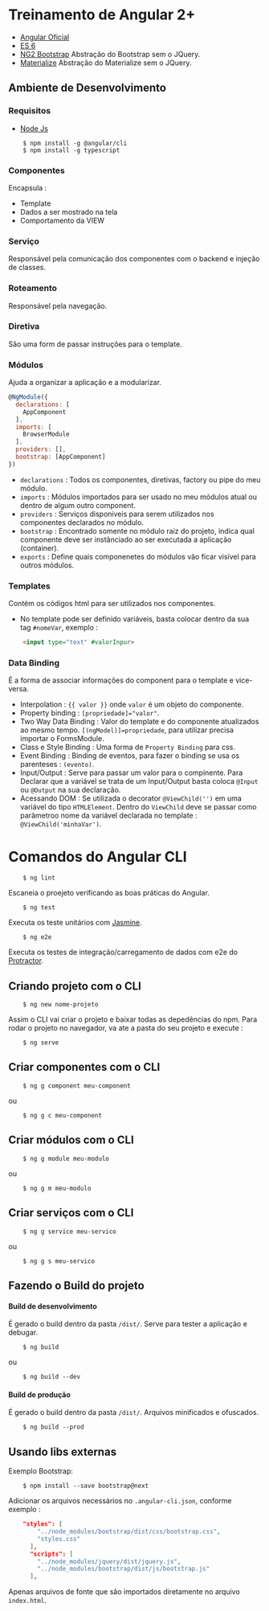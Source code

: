 # Treinamento de Angular 2+
* [Angular Oficial][angular]
* [ES 6][es6]
* [NG2 Bootstrap][ng2Bootstrao] Abstração do Bootstrap sem o JQuery.
* [Materialize][material] Abstração do Materialize sem o JQuery.
## Ambiente de Desenvolvimento
### Requisitos
* [Node Js][node]

``` shell
    $ npm install -g @angular/cli
    $ npm install -g typescript
```
### Componentes
Encapsula : 
* Template
* Dados a ser mostrado na tela
* Comportamento da VIEW

### Serviço
Responsável pela comunicação dos componentes com o backend e injeção de classes.

### Roteamento
Responsável pela navegação.

### Diretiva
São uma form de passar instruções para o template.

### Módulos
Ajuda a organizar a aplicação e a modularizar.

``` js
@NgModule({
  declarations: [
    AppComponent
  ],
  imports: [
    BrowserModule
  ],
  providers: [],
  bootstrap: [AppComponent]
})
```
* `declarations` : Todos os componentes, diretivas, factory ou pipe do meu módulo.
* `imports` : Módulos importados para ser usado no meu módulos atual ou dentro de algum outro component.
* `providers` : Serviços disponiveis para serem utilizados nos componentes declarados no módulo.
* `bootstrap` : Encontrado somente no módulo raiz do projeto, indica qual componente deve ser instânciado ao ser executada a aplicação (container).
* `exports` : Define quais componenetes do módulos vão ficar visível para outros módulos.

### Templates 
Contém os códigos html para ser utilizados nos componentes.
* No template pode ser definido variáveis, basta colocar dentro da sua tag `#nomeVar`, exemplo :
```html
    <input type="text" #valorInpur>
```

### Data Binding 
É a forma de associar informações do component para o template e vice-versa.
* Interpolation : `{{ valor }}` onde `valor` é um objeto do componente.
* Property binding : `[propriedade]="valor"`.
* Two Way Data Binding : Valor do template e do componente atualizados ao mesmo tempo. `[(ngModel)]=propriedade`, para utilizar precisa importar o FormsModule.
* Class e Style Binding : Uma forma de `Property Binding` para css.
* Event Binding : Binding de eventos, para fazer o binding se usa os parenteses : `(evento)`.
* Input/Output : Serve para passar um valor para o compinente. Para Declarar que a variável se trata de um Input/Output basta coloca `@Input` ou `@Output` na sua declaração.
* Acessando DOM : Se utilizada o decorator `@ViewChild('')` em uma variável do tipo `HTMLElement`. Dentro do `ViewChild` deve se passar como parâmetroo nome da variável declarada no template : `@ViewChild('minhaVar')`.

# Comandos do Angular CLI

```shel
    $ ng lint
```
Escaneia o proejeto verificando as boas práticas do Angular.


```shel
    $ ng test
```
Executa os teste unitários com [Jasmine][jasmine].

```shel
    $ ng e2e
```
Executa os testes de integração/carregamento de dados com e2e do [Protractor][protractor].

## Criando projeto com o CLI

```shell
    $ ng new nome-projeto
```
Assim o CLI vai criar o projeto e baixar todas as depedências do npm.
Para rodar o projeto no navegador, va ate a pasta do seu projeto e execute :

```shell
    $ ng serve
```

## Criar componentes com o CLI

``` Shell
    $ ng g component meu-component
```

ou

``` Shell
    $ ng g c meu-component
```
## Criar módulos com o CLI

``` Shell
    $ ng g module meu-modulo
```

ou

``` Shell
    $ ng g m meu-modulo
```

## Criar serviços com o CLI

``` Shell
    $ ng g service meu-servico
```

ou

``` Shell
    $ ng g s meu-servico
```

## Fazendo o Build do projeto

#### Build de desenvolvimento
É gerado o build dentro da pasta `/dist/`.
Serve para tester a aplicação e debugar.
```shell
    $ ng build
```
ou 
```shell
    $ ng build --dev
```

#### Build de produção
É gerado o build dentro da pasta `/dist/`.
Arquivos minificados e ofuscados.
```shell
    $ ng build --prod
```

## Usando libs externas

Exemplo Bootstrap:

```shel
    $ npm install --save bootstrap@next
```
Adicionar os arquivos necessários no `.angular-cli.json`, conforme exemplo :
```JSON
    "styles": [
        "../node_modules/bootstrap/dist/css/bootstrap.css",
        "styles.css"
      ],
      "scripts": [
        "../node_modules/jquery/dist/jquery.js",
        "../node_modules/bootstrap/dist/js/bootstrap.js"
      ],
```
Apenas arquivos de fonte que são importados diretamente no arquivo `index.html`.

[angular]: https://angular.io/
[node]: https://nodejs.org
[es6]: http://es6-features.org/#Constants
[ng2Bootstrao]: http://valor-software.com/ngx-bootstrap/#/
[material]: https://www.npmjs.com/package/angular2-materialize
[jasmine]: https://jasmine.github.io/
[protractor]: http://www.protractortest.org/